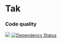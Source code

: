 # Tak

### Code quality
![](https://codeship.com/projects/6413bfc0-e14a-0134-d4f7-5e506c0c41eb/status?branch=master)
[![Dependency Status](https://gemnasium.com/badges/github.com/beagleknight/tak.svg)](https://gemnasium.com/github.com/beagleknight/tak)
